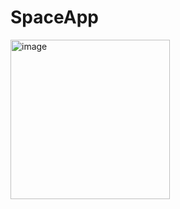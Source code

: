 # SpaceApp

<img width="255" alt="image" src="https://user-images.githubusercontent.com/57846699/205432047-c2e56ec7-d832-44c9-83b1-7ff2dd7c0396.png">
